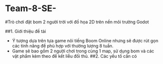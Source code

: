 # Team-8-SE-
#Trò chơi đặt bom 2 người trời với đồ họa 2D trên nền môi trường Godot 

##1. Giới thiệu đề tài
   -  Ý tượng dựa trên tựa game nôi tiếng Boom Online nhưng sẽ được rút gọn các tính năng để phù hợp với thường lượng 8 tuần.
   -  Game sẽ bao gồm 2 người chơi trong cùng 1 map, sử dụng bom và các vật phẩm kèm theo để kết liễu đối thủ. 
##2. Các yếu tố cần có 
